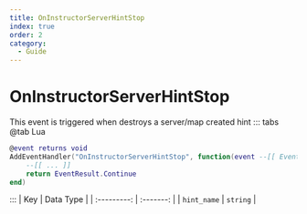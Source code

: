```yaml
---
title: OnInstructorServerHintStop
index: true
order: 2
category:
  - Guide
---
```


# OnInstructorServerHintStop
This event is triggered when destroys a server/map created hint
::: tabs
@tab Lua
```lua
@event returns void
AddEventHandler("OnInstructorServerHintStop", function(event --[[ Event ]])
    --[[ ... ]]
    return EventResult.Continue
end)
```

:::
|     Key     | Data Type |
| :---------: | :-------: |
| `hint_name` |  `string` |